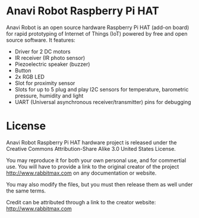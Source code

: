 # Anavi Robot Raspberry Pi HAT

Anavi Robot is an open source hardware Raspberry Pi HAT (add-on board) for rapid prototyping of Internet of Things (IoT) powered by free and open source software. It features:

* Driver for 2 DC motors
* IR receiver (IR photo sensor)
* Piezoelectric speaker (buzzer)
* Button
* 2x RGB LED
* Slot for proximity sensor
* Slots for up to 5 plug and play I2C sensors for temperature, barometric pressure, humidity and light
* UART (Universal asynchronous receiver/transmitter) pins for debugging

# License
Anavi Robot Raspberry Pi HAT hardware project is released under the Creative Commons Attribution-Share Alike 3.0 United States License.

You may reproduce it for both your own personal use, and for commertial use. 
You will have to provide a link to the original creator of the project http://www.rabbitmax.com on any documentation or website.

You may also modify the files, but you must then release them as well under the same terms.

Credit can be attributed through a link to the creator website: http://www.rabbitmax.com
